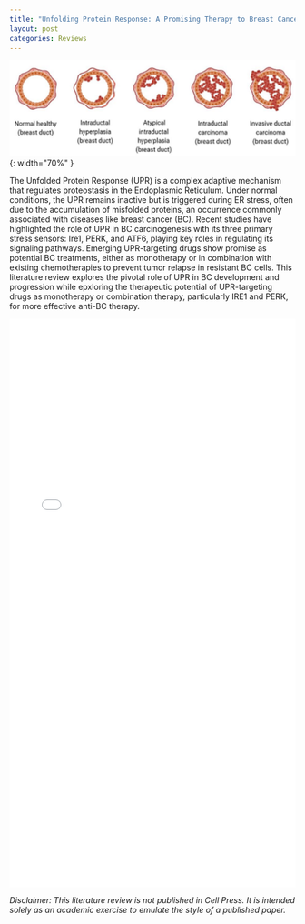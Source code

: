 ```yaml
---
title: "Unfolding Protein Response: A Promising Therapy to Breast Cancer"
layout: post
categories: Reviews
---
```


![CancerProjectCover](/assets/img/research/cancer/cover.png){: width="70%" }

The Unfolded Protein Response (UPR) is a complex adaptive mechanism that regulates proteostasis in the Endoplasmic Reticulum. Under normal conditions, the UPR remains inactive but is triggered during ER stress, often due to the accumulation of misfolded proteins, an occurrence commonly associated with diseases like breast cancer (BC). Recent studies have highlighted the role of UPR in BC carcinogenesis with its three primary stress sensors: Ire1, PERK, and ATF6, playing key roles in regulating its signaling pathways. Emerging UPR-targeting drugs show promise as potential BC treatments, either as monotherapy or in combination with existing chemotherapies to prevent tumor relapse in resistant BC cells.  This literature review explores the pivotal role of UPR in BC development and progression while epxloring the therapeutic potential of UPR-targeting drugs as monotherapy or combination therapy, particularly IRE1 and PERK, for more effective anti-BC therapy.


<div style="width: 100%; display: flex; justify-content: center;"> 
  <embed src="/assets/docs/reviews/cancer/Unfolding Protein Response - A Promising Breast Cancer Therapy.pdf" width="100%" height="1000px" type="application/pdf">
</div>

_Disclaimer: This literature review is not published in Cell Press. It is intended solely as an academic exercise to emulate the style of a published paper._